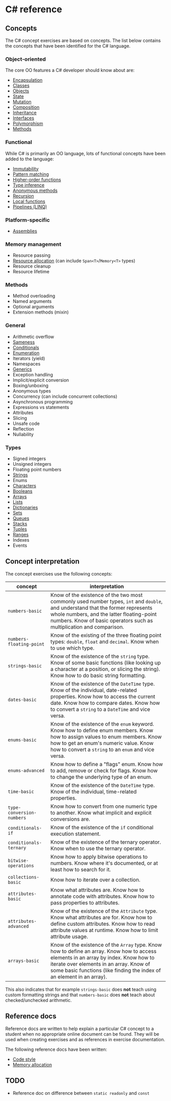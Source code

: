 # C&#35; reference

## Concepts

The C# concept exercises are based on concepts. The list below contains the concepts that have been identified for the C# language.

### Object-oriented

The core OO features a C# developer should know about are:

- [Encapsulation](../../../reference/concepts/encapsulation.md)
- [Classes](../../../reference/concepts/classes.md)
- [Objects](../../../reference/concepts/objects.md)
- [State](../../../reference/concepts/state.md)
- [Mutation](../../../reference/concepts/mutation.md)
- [Composition](../../../reference/concepts/composition.md)
- [Inheritance](../../../reference/concepts/inheritance.md)
- [Interfaces](../../../reference/concepts/interfaces.md)
- [Polymorphism](../../../reference/concepts/polymorphism.md)
- [Methods](../../../reference/concepts/methods.md)

### Functional

While C# is primarily an OO language, lots of functional concepts have been added to the language:

- [Immutability](../../../reference/concepts/immutability.md)
- [Pattern matching](../../../reference/concepts/pattern_matching.md)
- [Higher-order functions](../../../reference/concepts/higher_order_functions.md)
- [Type inference](../../../reference/concepts/type_inference.md)
- [Anonymous methods](../../../reference/concepts/anonymous_functions.md)
- [Recursion](../../../reference/concepts/recursion.md)
- [Local functions](../../../reference/concepts/nested_functions.md)
- [Pipelines (LINQ)](../../../reference/concepts/pipelines.md)

### Platform-specific

- [Assemblies](../../../reference/tooling/dotnet-assemblies.md)

### Memory management

- Resource passing
- [Resource allocation](./memory_allocation.md) (can include `Span<T>`/`Memory<T>` types)
- Resource cleanup
- Resource lifetime

### Methods

- Method overloading
- Named arguments
- Optional arguments
- Extension methods (mixin)

### General

- Arithmetic overflow
- [Sameness](../../../reference/concepts/sameness.md)
- [Conditionals](../../../reference/concepts/conditionals.md)
- [Enumeration](../../../reference/concepts/enumeration.md)
- Iterators (yield)
- Namespaces
- [Generics](../../../reference/concepts/generics.md)
- Exception handling
- Implicit/explicit conversion
- Boxing/unboxing
- Anonymous types
- Concurrency (can include concurrent collections)
- Asynchronous programming
- Expressions vs statements
- Attributes
- Slicing
- Unsafe code
- Reflection
- Nullability

### Types

- Signed integers
- Unsigned integers
- Floating point numbers
- [Strings][string]
- Enums
- [Characters][char]
- [Booleans][bool]
- [Arrays][array]
- [Lists][list]
- [Dictionaries][map]
- [Sets][set]
- [Queues][queue]
- [Stacks][stack]
- [Tuples][tuple]
- [Ranges][range]
- Indexes
- Events

## Concept interpretation

The concept exercises use the following concepts:

| concept                   | interpretation                                                                                                                                                                                                                                            |
| ------------------------- | --------------------------------------------------------------------------------------------------------------------------------------------------------------------------------------------------------------------------------------------------------- |
| `numbers-basic`           | Know of the existence of the two most commonly used number types, `int` and `double`, and understand that the former represents whole numbers, and the latter floating-point numbers. Know of basic operators such as multiplication and comparison.      |
| `numbers-floating-point`  | Know of the existing of the three floating point types: `double`, `float` and `decimal`. Know when to use which type.                                                                                                                                     |
| `strings-basic`           | Know of the existence of the `string` type. Know of some basic functions (like looking up a character at a position, or slicing the string). Know how to do basic string formatting.                                                                      |
| `dates-basic`             | Know of the existence of the `DateTime` type. Know of the individual, date-related properties. Know how to access the current date. Know how to compare dates. Know how to convert a `string` to a `DateTime` and vice versa.                             |
| `enums-basic`             | Know of the existence of the `enum` keyword. Know how to define enum members. Know how to assign values to enum members. Know how to get an enum's numeric value. Know how to convert a `string` to an `enum` and vice versa.                             |
| `enums-advanced`          | Know how to define a "flags" enum. Know how to add, remove or check for flags. Know how to change the underlying type of an enum.                                                                                                                         |
| `time-basic`              | Know of the existence of the `DateTime` type. Know of the individual, time-related properties.                                                                                                                                                            |
| `type-conversion-numbers` | Know how to convert from one numeric type to another. Know what implicit and explicit conversions are.                                                                                                                                                    |
| `conditionals-if`         | Know of the existence of the `if` conditional execution statement.                                                                                                                                                                                        |
| `conditionals-ternary`    | Know of the existence of the ternary operator. Know when to use the ternary operator.                                                                                                                                                                     |
| `bitwise-operations`      | Know how to apply bitwise operations to numbers. Know where it's documented, or at least how to search for it.                                                                                                                                            |
| `collections-basic`       | Know how to iterate over a collection.                                                                                                                                                                                                                    |
| `attributes-basic`        | Know what attributes are. Know how to annotate code with attributes. Know how to pass properties to attributes.                                                                                                                                           |
| `attributes-advanced`     | Know of the existence of the `Attribute` type. Know what attributes are for. Know how to define custom attributes. Know how to read attribute values at runtime. Know how to limit attribute usage.                                                       |
| `arrays-basic`            | Know of the existence of the `Array` type. Know how to define an array. Know how to access elements in an array by index. Know how to iterate over elements in an array. Know of some basic functions (like finding the index of an element in an array). |

This also indicates that for example `strings-basic` does **not** teach using custom formatting strings and that `numbers-basic` does **not** teach about checked/unchecked arithmetic.

## Reference docs

Reference docs are written to help explain a particular C# concept to a student when no appropriate online document can be found. They will be used when creating exercises and as references in exercise documentation.

The following reference docs have been written:

- [Code style][code_style]
- [Memory allocation][memory_allocation]

## TODO

- Reference doc on difference between `static readonly` and `const`

[issues-improve-reference]: https://github.com/exercism/v3/issues?q=is%3Aissue+is%3Aopen+label%3Atrack%2Fcsharp+label%3Atype%2Fimprove-reference+label%3Astatus%2Fhelp-wanted
[issues-new-reference]: https://github.com/exercism/v3/issues?utf8=%E2%9C%93&q=is%3Aissue+is%3Aopen+label%3Atrack%2Fcsharp+label%3Atype%2Fnew-reference+label%3Astatus%2Fhelp-wanted+
[code_style]: ./code_style.md
[memory_allocation]: ./memory_allocation.md
[bool]: ../../../reference/types/boolean.md
[string]: ../../../reference/types/string.md
[char]: ../../../reference/types/char.md
[null]: ../../../reference/types/null.md
[int]: ../../../reference/types/integer.md
[uint]: ../../../reference/types/integer.md
[byte]: ../../../reference/types/byte.md
[sbyte]: ../../../reference/types/byte.md
[short]: ../../../reference/types/short.md
[ushort]: ../../../reference/types/short.md
[long]: ../../../reference/types/long.md
[ulong]: ../../../reference/types/long.md
[double]: ../../../reference/types/double.md
[float]: ../../../reference/types/single.md
[decimal]: ../../../reference/types/decimal_number.md
[big-integer]: ../../../reference/types/big_integer.md
[array]: ../../../reference/types/array.md
[list]: ../../../reference/types/list.md
[map]: ../../../reference/types/map.md
[set]: ../../../reference/types/set.md
[stack]: ../../../reference/types/stack.md
[queue]: ../../../reference/types/deque.md
[class]: ../../../reference/types/class.md
[struct]: ../../../reference/types/struct.md
[value-tuple]: ../../../reference/types/tuple.md
[tuple]: ../../../reference/types/tuple.md
[range]: ../../../reference/types/range.md
[nullable]: ../../../reference/types/nullable.md
